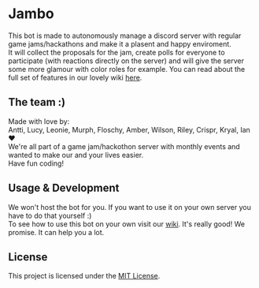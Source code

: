 # Jambo

This bot is made to autonomously manage a discord server with regular game jams/hackathons and make it a plasent and happy enviroment.  
It will collect the proposals for the jam, create polls for everyone to participate (with reactions directly on the server) and will give the server some more glamour with color roles for example.
You can read about the full set of features in our lovely wiki [here](https://github.com/Cowoding-Jams/Jambo/wiki).

## The team :)

Made with love by:  
Antti, Lucy, Leonie, Murph, Floschy, Amber, Wilson, Riley, Crispr, Kryal, Ian ❤️  
We're all part of a game jam/hackothon server with monthly events and wanted to make our and your lives easier.  
Have fun coding!

## Usage & Development

We won't host the bot for you. If you want to use it on your own server you have to do that yourself :)  
To see how to use this bot on your own visit our [wiki](https://github.com/Cowoding-Jams/Jambo/wiki/Usage). It's really good! We promise. It can help you a lot.

## License

This project is licensed under the [MIT License](LICENSE).
